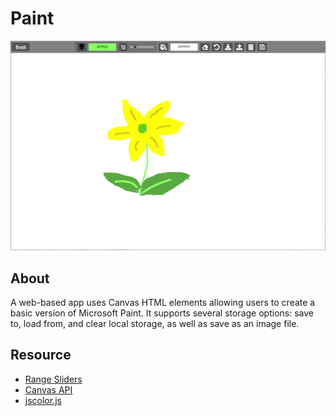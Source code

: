 # Paint

![paint clone cover](./app-cover.png)

## About

A web-based app uses Canvas HTML elements allowing users to create a basic version of Microsoft Paint. It supports several storage options: save to, load from, and clear local storage, as well as save as an image file.

## Resource

- [Range Sliders](https://www.w3schools.com/howto/howto_js_rangeslider.asp)
- [Canvas API](https://developer.mozilla.org/en-US/docs/Web/API/Canvas_API/Tutorial)
- [jscolor.js](https://jscolor.com/)
